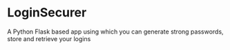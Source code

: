 # LoginSecurer
A Python Flask based app using which you can generate strong passwords, store and retrieve your logins 
